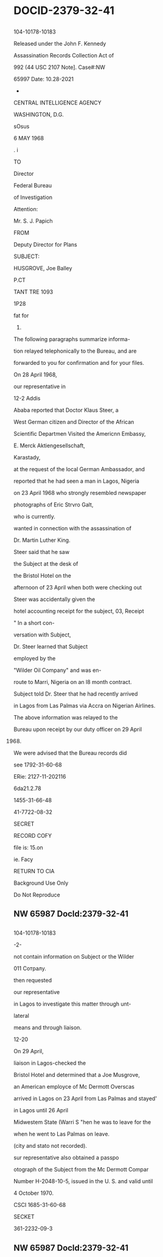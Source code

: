 # DOCID-2379-32-41

##
104-10178-10183

Released under the John F. Kennedy

Assassination Records Collection Act of

992 (44 USC 2107 Note]. Case#:NW

65997 Date: 10.28-2021

-

CENTRAL INTELLIGENCE AGENCY

WASHINGTON, D.G.

sOsus

6 MAY 1968

. i

TO

Director

Federal Bureau

of Investigation

Attention:

Mr. S. J. Papich

FROM

Deputy Director for Plans

SUBJECT:

HUSGROVE, Joe Balley

P.CT

TANT TRE 1093

1P28

fat for

1.

The following paragraphs summarize informa-

tion relayed telephonically to the Bureau, and are

forwarded to you for confirmation and for your files.

On 28 April 1968,

our representative in

12-2 Addis

Ababa reported that Doctor Klaus Steer, a

West German citizen and Director of the African

Scientific Departmen Visited the Americnn Embassy,

E. Merck Aktiengesellschaft,

Karastady,

at the request of the local German Ambassador, and

reported that he had seen a man in Lagos, Nigeria

on 23 April 1968 who strongly resembled newspaper

photographs of Eric Strvro Galt,

who is currently.

wanted in connection with the assassination of

Dr. Martin Luther King.

Steer said that he saw

the Subject at the desk of

the Bristol Hotel on the

afternoon of 23 April when both were checking out

Steer was accidentally given the

hotel accounting receipt for the subject, 03, Receipt

" In a short con-

versation with Subject,

Dr. Steer learned that Subject

employed by the

"Wilder Oil Company" and was en-

route to Marri, Nigeria on an l8 month contract.

Subject told Dr. Steer that he had recently arrived

in Lagos from Las Palmas via Accra on Nigerian Airlines.

The above information was relayed to the

Bureau upon receipt by our duty officer on 29 April

1968.

We were advised that the Bureau records did

see 1792-31-60-68

ERie: 2127-11-202116

6da21.2.78

1455-31-66-48

41-7722-08-32

SECRET

RECORD COFY

file is: 15.on

ie. Facy

RETURN TO CIA

Background Use Only

Do Not Reproduce

NW 65987 Docld:2379-32-41
---

##
104-10178-10183

-2-

not contain information on Subject or the Wilder

011 Сотралу.

then requested

our representative

in Lagos to investigate this matter through unt-

lateral

means and through liaison.

12-20

On 29 April,

liaison in Lagos-checked the

Bristol Hotel and determined that a Joe Musgrove,

an American employce of Mc Dermott Overscas

arrived in Lagos on 23 April from Las Palmas and stayed'

in Lagos until 26 April

Midwestem State (Warri S "hen he was to leave for the

when he went to Las Palmas on leave.

(city and stato not recorded).

sur representative also obtained a passpo

otograph of the Subject from the Mc Dermott Compar

Number H-2048-10-5, issued in the U. S. and valid until

4 October 1970.

CSCI 1685-31-60-68

SECKET

361-2232-09-3

NW 65987 Docld:2379-32-41
---

